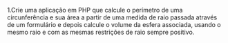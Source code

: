 1.Crie uma aplicação em PHP que calcule o perímetro de uma circunferência e sua área a partir de uma medida de raio passada através de um formulário e depois calcule o volume da esfera associada, usando o mesmo raio e com as mesmas restrições de raio sempre positivo.
